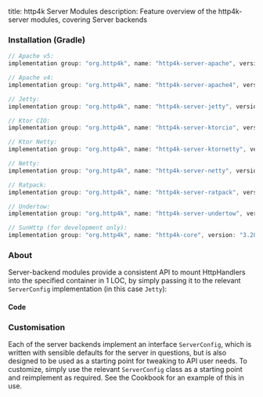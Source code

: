 title: http4k Server Modules
description: Feature overview of the http4k-server modules, covering Server backends

### Installation (Gradle)

```groovy
// Apache v5: 
implementation group: "org.http4k", name: "http4k-server-apache", version: "3.285.1"

// Apache v4: 
implementation group: "org.http4k", name: "http4k-server-apache4", version: "3.285.1"

// Jetty: 
implementation group: "org.http4k", name: "http4k-server-jetty", version: "3.285.1"

// Ktor CIO: 
implementation group: "org.http4k", name: "http4k-server-ktorcio", version: "3.285.1"

// Ktor Netty: 
implementation group: "org.http4k", name: "http4k-server-ktornetty", version: "3.285.1"

// Netty: 
implementation group: "org.http4k", name: "http4k-server-netty", version: "3.285.1"

// Ratpack: 
implementation group: "org.http4k", name: "http4k-server-ratpack", version: "3.285.1"

// Undertow: 
implementation group: "org.http4k", name: "http4k-server-undertow", version: "3.285.1"

// SunHttp (for development only): 
implementation group: "org.http4k", name: "http4k-core", version: "3.285.1"
```

### About
Server-backend modules provide a consistent API to mount HttpHandlers into the specified container in 1 LOC, by 
simply passing it to the relevant `ServerConfig` implementation (in this case `Jetty`):

#### Code [<img class="octocat"/>](https://github.com/http4k/http4k/blob/master/src/docs/guide/modules/servers/example_http.kt)

<script src="https://gist-it.appspot.com/https://github.com/http4k/http4k/blob/master/src/docs/guide/modules/servers/example_http.kt"></script>

### Customisation
Each of the server backends implement an interface `ServerConfig`, which is written with sensible defaults for the server in questions, 
but is also designed to be used as a starting point for tweaking to API user needs. To customize, simply use the relevant `ServerConfig` 
class as a starting point and reimplement as required. See the Cookbook for an example of this in use.
